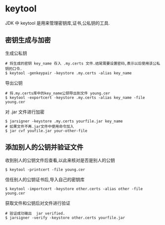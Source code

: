 keytool
===========
JDK 中 keytool 是用来管理密钥库,证书,公私钥的工具.

## 密钥生成与加密
生成公私钥

    # 将生成的密钥 key_name 存入 .my.certs 文件.结尾需要设置密码,表示以后使用该公私钥的口令.
    $ keytool -genkeypair -keystore .my.certs -alias key_name
    
导出公钥

    # 将.my.certs库中的key_name公钥导出到文件 young.cer
    $ keytool -exportcert -keystore .my.certs -alias key_name -file young.cer
    
对 .jar 文件进行加密

    $ jarsigner -keystore .my.certs yourfile.jar key_name
    # 如果文件不再.jar文件中使用命令加入
    $ jar cvf youfile.jar your-other-file

## 添加别人的公钥并验证文件
收到别人的公钥文件后查看,以此来核对是否是别人的公钥

    $ keytool -printcert -file young.cer
    
信任别人的公钥证书后,导入自己的密钥库

    $ keytool -importcert -keystore other.certs -alias other -file young.cer
    
获取文件和公钥后对文件进行验证

    # 验证成功输出  jar verified.
    $ jarsigner -verify -keystore other.certs yourfile.jar
